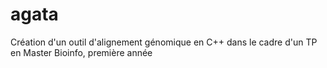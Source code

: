 # agata
Création d'un outil d'alignement génomique en C++ dans le cadre d'un TP en Master Bioinfo, première année

